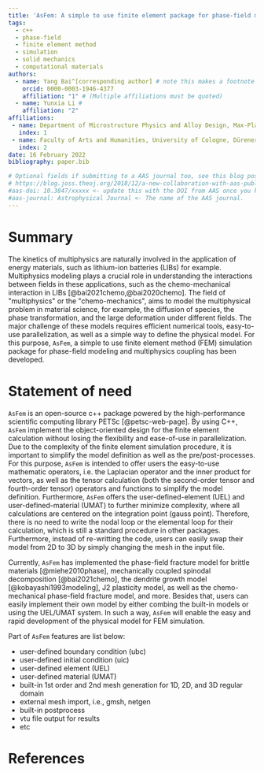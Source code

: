 ```yaml
---
title: 'AsFem: A simple to use finite element package for phase-field modeling and multiphysics simulation'
tags:
  - c++
  - phase-field
  - finite element method
  - simulation
  - solid mechanics
  - computational materials
authors:
  - name: Yang Bai^[corresponding author] # note this makes a footnote saying 'co-first author'
    orcid: 0000-0003-1946-4377
    affiliation: "1" # (Multiple affiliations must be quoted)
  - name: Yunxia Li #
    affiliation: "2"
affiliations:
 - name: Department of Microstructure Physics and Alloy Design, Max-Planck-Institut für Eisenforschung GmbH, Max-Planck-Strasse 1, 40237 Düsseldorf, Germany
   index: 1
 - name: Faculty of Arts and Humanities, University of Cologne, Dürener Straße 56–60, 50931 Köln, Germany
   index: 2
date: 16 February 2022
bibliography: paper.bib

# Optional fields if submitting to a AAS journal too, see this blog post:
# https://blog.joss.theoj.org/2018/12/a-new-collaboration-with-aas-publishing
#aas-doi: 10.3847/xxxxx <- update this with the DOI from AAS once you know it.
#aas-journal: Astrophysical Journal <- The name of the AAS journal.
---
```


# Summary

The kinetics of multiphysics are naturally involved in the application of energy materials, such as lithium-ion batteries (LIBs) for example. Multiphysics modeling plays a crucial role in understanding the interactions between fields in these applications, such as the chemo-mechanical interaction in LIBs [@bai2021chemo,@bai2020chemo]. The field of "multiphysics" or the "chemo-mechanics", aims to model the multiphysical problem in material science, for example, the diffusion of species, the phase transformation, and the large deformation under different fields. The major challenge of these models requires efficient numerical tools, easy-to-use parallelization, as well as a simple way to define the physical model. For this purpose, `AsFem`, a simple to use finite element method (FEM) simulation package for phase-field modeling and multiphysics coupling has been developed.


# Statement of need

`AsFem` is an open-source c++ package powered by the high-performance scientific computing library PETSc [@petsc-web-page]. By using C++, `AsFem` implement the object-oriented design for the finite element calculation without losing the flexibility and ease-of-use in parallelization. Due to the complexity of the finite element simulation procedure, it is important to simplify the model definition as well as the pre/post-processes. For this purpose, `AsFem` is intended to offer users the easy-to-use mathematic operators, i.e. the Laplacian operator and the inner product for vectors, as well as the tensor calculation (both the second-order tensor and fourth-order tensor) operators and functions to simplify the model definition. Furthermore, `AsFem` offers the user-defined-element (UEL) and user-defined-material (UMAT) to further minimize complexity, where all calculations are centered on the integration point (gauss point). Therefore, there is no need to write the nodal loop or the elemental loop for their calculation, which is still a standard procedure in other packages. Furthermore, instead of re-writting the code, users can easily swap their model from 2D to 3D by simply changing the mesh in the input file.

Currently, `AsFem` has implemented the phase-field fracture model for brittle materials [@miehe2010phase], mechanically coupled spinodal decomposition [@bai2021chemo], the dendrite growth model [@kobayashi1993modeling], J2 plasticity model, as well as the chemo-mechanical phase-field fracture model, and more. Besides that, users can easily implement their own model by either combing the built-in models or using the UEL/UMAT system. In such a way, `AsFem` will enable the easy and rapid development of the physical model for FEM simulation. 


Part of `AsFem` features are list below:

- user-defined boundary condition (ubc)
- user-defined initial condition (uic)
- user-defined element (UEL)
- user-defined material (UMAT)
- built-in 1st order and 2nd mesh generation for 1D, 2D, and 3D regular domain
- external mesh import, i.e., gmsh, netgen
- built-in postprocess
- vtu file output for results
- etc



# References 
